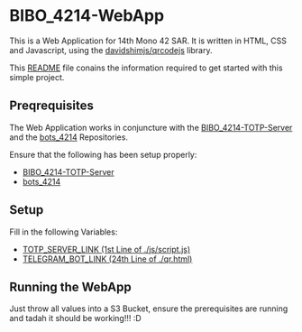 # BIBO_4214-WebApp
This is a Web Application for 14th Mono 42 SAR. It is written in HTML, CSS and Javascript, using the [davidshimjs/qrcodejs](https://github.com/davidshimjs/qrcodejs) library.

This [README](README.md) file conains the information required to get started with this simple project.

## Preqrequisites
The Web Application works in conjuncture with the [BIBO_4214-TOTP-Server](https://github.com/JerylKhoo/BIBO_4214-TOTP-Server) and the [bots_4214](https://github.com/acidMyke/bots_4214) Repositories.

Ensure that the following has been setup properly:
* [BIBO_4214-TOTP-Server](https://github.com/JerylKhoo/BIBO_4214-TOTP-Server)
* [bots_4214](https://github.com/acidMyke/bots_4214)

## Setup
Fill in the following Variables:
* [TOTP_SERVER_LINK (1st Line of ./js/script.js)](https://github.com/JerylKhoo/BIBO_4214-WebApp/blob/ad28eaa9f744a321a486e1c9bb1c9f99b536f2b5/js/script.js#L1)
* [TELEGRAM_BOT_LINK (24th Line of ./qr.html)](https://github.com/JerylKhoo/BIBO_4214-WebApp/blob/ad28eaa9f744a321a486e1c9bb1c9f99b536f2b5/qr.html#L24)

## Running the WebApp
Just throw all values into a S3 Bucket, ensure the prerequisites are running and tadah it should be working!!! :D